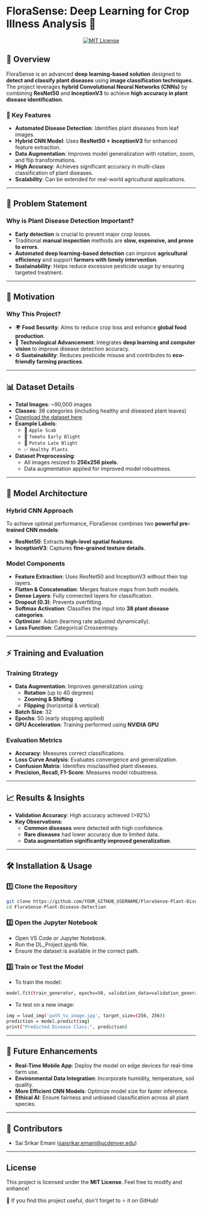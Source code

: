 # FloraSense: Deep Learning for Crop Illness Analysis 🌿

<p align="center">
  <!-- Badge linking to your LICENSE file in GitHub -->
  <a href="https://github.com/semani01/Crop-Illness-Analysis/blob/main/LICENSE">
    <img alt="MIT License" src="https://img.shields.io/badge/License-MIT-darkgreen.svg" />
  </a>
</p>

## 🌟 Overview
FloraSense is an advanced **deep learning-based solution** designed to **detect and classify plant diseases** using **image classification techniques**. The project leverages **hybrid Convolutional Neural Networks (CNNs)** by combining **ResNet50** and **InceptionV3** to achieve **high accuracy in plant disease identification**.

### 🚀 Key Features
- **Automated Disease Detection**: Identifies plant diseases from leaf images.
- **Hybrid CNN Model**: Uses **ResNet50 + InceptionV3** for enhanced feature extraction.
- **Data Augmentation**: Improves model generalization with rotation, zoom, and flip transformations.
- **High Accuracy**: Achieves significant accuracy in multi-class classification of plant diseases.
- **Scalability**: Can be extended for real-world agricultural applications.

---

## 📌 Problem Statement
### Why is Plant Disease Detection Important?
- **Early detection** is crucial to prevent major crop losses.
- Traditional **manual inspection** methods are **slow, expensive, and prone to errors**.
- **Automated deep learning-based detection** can improve **agricultural efficiency** and support **farmers with timely intervention**.
- **Sustainability**: Helps reduce excessive pesticide usage by ensuring targeted treatment.

---

## 🎯 Motivation
### Why This Project?
- 🌍 **Food Security**: Aims to reduce crop loss and enhance **global food production**.
- 🤖 **Technological Advancement**: Integrates **deep learning and computer vision** to improve disease detection accuracy.
- ♻ **Sustainability**: Reduces pesticide misuse and contributes to **eco-friendly farming practices**.

---

## 📊 Dataset Details
- **Total Images**: ~90,000 images
- **Classes**: 38 categories (including healthy and diseased plant leaves)
- [Download the dataset here](https://drive.google.com/drive/u/1/folders/17bSmjnpMOIEhUnfhuoWIQEbaj80SbY3A)
- **Example Labels**:
  - 🍎 `Apple Scab`
  - 🍅 `Tomato Early Blight`
  - 🥔 `Potato Late Blight`
  - ✅ `Healthy Plants`
- **Dataset Preprocessing**:
  - All images resized to **256x256 pixels**.
  - Data augmentation applied for improved model robustness.

---

## 🔬 Model Architecture
### Hybrid CNN Approach
To achieve optimal performance, FloraSense combines two **powerful pre-trained CNN models**:

- **ResNet50**: Extracts **high-level spatial features**.
- **InceptionV3**: Captures **fine-grained texture details**.

### Model Components
- **Feature Extraction**: Uses ResNet50 and InceptionV3 without their top layers.
- **Flatten & Concatenation**: Merges feature maps from both models.
- **Dense Layers**: Fully connected layers for classification.
- **Dropout (0.3)**: Prevents overfitting.
- **Softmax Activation**: Classifies the input into **38 plant disease categories**.
- **Optimizer**: Adam (learning rate adjusted dynamically).
- **Loss Function**: Categorical Crossentropy.

---

## ⚡ Training and Evaluation
### Training Strategy
- **Data Augmentation**: Improves generalization using:
  - **Rotation** (up to 40 degrees)
  - **Zooming & Shifting**
  - **Flipping** (horizontal & vertical)
- **Batch Size**: 32
- **Epochs**: 50 (early stopping applied)
- **GPU Acceleration**: Training performed using **NVIDIA GPU**

### Evaluation Metrics
- **Accuracy**: Measures correct classifications.
- **Loss Curve Analysis**: Evaluates convergence and generalization.
- **Confusion Matrix**: Identifies misclassified plant diseases.
- **Precision, Recall, F1-Score**: Measures model robustness.

---

## 📈 Results & Insights
- **Validation Accuracy**: High accuracy achieved (>92%)
- **Key Observations**:
  - **Common diseases** were detected with high confidence.
  - **Rare diseases** had lower accuracy due to limited data.
  - **Data augmentation significantly improved generalization**.

---

## 🛠️ Installation & Usage
### **1️⃣ Clone the Repository**
```bash
git clone https://github.com/YOUR_GITHUB_USERNAME/FloraSense-Plant-Disease-Detection.git
cd FloraSense-Plant-Disease-Detection
```
### 2️⃣ Open the Jupyter Notebook
- Open VS Code or Jupyter Notebook.
- Run the DL_Project.ipynb file.
- Ensure the dataset is available in the correct path.

### 3️⃣ Train or Test the Model
- To train the model:
```bash
model.fit(train_generator, epochs=50, validation_data=validation_generator)
```
- To test on a new image:
```bash
img = load_img('path_to_image.jpg', target_size=(256, 256))
prediction = model.predict(img)
print("Predicted Disease Class:", prediction)
```

---

## 🚀 Future Enhancements
- **Real-Time Mobile App**: Deploy the model on edge devices for real-time farm use.
- **Environmental Data Integration**: Incorporate humidity, temperature, soil quality.
- **More Efficient CNN Models**: Optimize model size for faster inference.
- **Ethical AI**: Ensure fairness and unbiased classification across all plant species.

---

## 👥 Contributors
- Sai Srikar Emani (saisrikar.emani@ucdenver.edu)

---

## License
This project is licensed under the **MIT License**. Feel free to modify and enhance!

🌟 If you find this project useful, don't forget to ⭐ it on GitHub!

